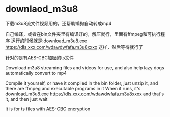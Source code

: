 # downlaod_m3u8
下载m3u8流文件视频用的，还帮助懒狗自动转成mp4

自己编译，或者在bin文件夹里有编译好的，解压就行，里面有ffmpeg和可执行程序
运行的时候就是:download_m3u8.exe https://dls.xxx.com/wdawdwfafa.m3u8xxxx  这样，然后等待就行了

针对的是有AES-CBC加密的ts文件

Download m3u8 streaming files and videos for use, and also help lazy dogs automatically convert to mp4

Compile it yourself, or have it compiled in the bin folder, just unzip it, and there are ffmpeg and executable programs in it
When it runs, it's download_m3u8.exe https://dls.xxx.com/wdawdwfafa.m3u8xxxx and that's it, and then just wait

It is for ts files with AES-CBC encryption
